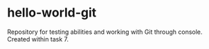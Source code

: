 # hello-world-git
Repository for testing abilities and working with Git through console. Created within task 7.
